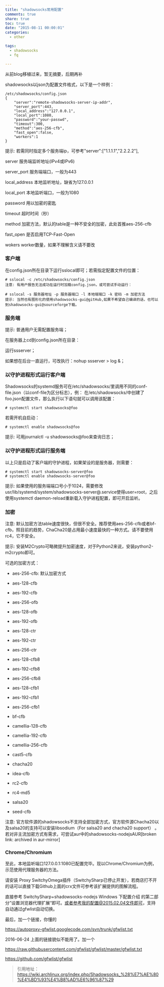 ```yaml
---
title: "shadowsocks常用配置"
comments: true
share: true
toc: true
date: "2015-08-11 00:00:01"
categories:
  - other

tags:
  - shadowsocks
  - fq

---
```




从前blog移植过来，暂无摘要，后期再补

<!--more-->

  

shadowsocks以json为配置文件格式，以下是一个样例：

    /etc/shadowsocks/config.json
    {
        "server":"remote-shadowsocks-server-ip-addr",
        "server_port":443,
        "local_address":"127.0.0.1",
        "local_port":1080,
        "password":"your-passwd",
        "timeout":300,
        "method":"aes-256-cfb",
        "fast_open":false,
        "workers":1
    }
    
提示: 若需同时指定多个服务端ip，可参考"server":["1.1.1.1","2.2.2.2"],



server	服务端监听地址(IPv4或IPv6)

server_port	服务端端口，一般为443

local_address	本地监听地址，缺省为127.0.0.1

local_port	本地监听端口，一般为1080

password	用以加密的密匙

timeout	超时时间（秒）

method	加密方法，默认的table是一种不安全的加密，此处首推aes-256-cfb

fast_open	是否启用TCP-Fast-Open

wokers	worker数量，如果不理解含义请不要改

### 客户端

在config.json所在目录下运行sslocal即可；若需指定配置文件的位置：



    # sslocal -c /etc/shadowsocks/config.json
    注意: 有用户报告无法成功在运行时加载config.json，或可尝试手动运行：
    
    # sslocal -s 服务器地址 -p 服务器端口 -l 本地端端口 -k 密码 -m 加密方法
    提示: 当然也有图形化的使用shadowsocks-gui@gitHub,如果不希望自己编译的话，也可以到shadowsocks-gui@sourceforge下载。

### 服务端

提示: 普通用户无需配置服务端；



在服务器上cd到config.json所在目录：



运行ssserver；



如果想在后台一直运行，可改执行：nohup ssserver > log &；



### 以守护进程形式运行客户端

Shadowsocks的systemd服务可在/etc/shadowsocks/里调用不同的conf-file.json（以conf-file为区分标志），例： 在/etc/shadowsocks/中创建了foo.json配置文件，那么执行以下语句就可以调用该配置：

    # systemctl start shadowsocks@foo
    
若需开机自启动：

    # systemctl enable shadowsocks@foo
    
提示: 可用journalctl -u shadowsocks@foo来查询日志；

### 以守护进程形式运行服务端
以上只是启动了客户端的守护进程，如果架设的是服务器，则需要：

    # systemctl start shadowsocks-server@foo
    # systemctl enable shadowsocks-server@foo
    
提示: 如果使用的服务端端口号小于1024，需要修改usr/lib/systemd/system/shadowsocks-server@.service使得user=root，之后使用systemctl daemon-reload重新载入守护进程配置，即可开启监听。

### 加密

注意: 默认加密方法table速度很快，但很不安全。推荐使用aes-256-cfb或者bf-cfb，照目前的趋势，ChaCha20是占用最小速度最快的一种方式。请不要使用rc4，它不安全。

提示: 安装M2Crypto可略微提升加密速度，对于Python2来说，安装python2-m2crypto即可。

可选的加密方式：

- aes-256-cfb: 默认加密方式

- aes-128-cfb

- aes-192-cfb

- aes-256-ofb

- aes-128-ofb

- aes-192-ofb

- aes-128-ctr

- aes-192-ctr

- aes-256-ctr

- aes-128-cfb8

- aes-192-cfb8

- aes-256-cfb8

- aes-128-cfb1

- aes-192-cfb1

- aes-256-cfb1

- bf-cfb

- camellia-128-cfb

- camellia-192-cfb

- camellia-256-cfb

- cast5-cfb

- chacha20

- idea-cfb

- rc2-cfb

- rc4-md5

- salsa20

- seed-cfb

注意: 官方软件源的shadowsocks不支持全部加密方式，官方软件源Chacha20以及salsa20的支持可以安装libsodium（For salsa20 and chacha20 support） 。若对非主流加密方式有需求，可尝试aur中的shadowsocks-nodejsAUR[broken link: archived in aur-mirror]



### Chrome/Chromium

至此，本地监听端口127.0.0.1:1080已配置完毕。现以Chrome/Chromium为例，示范使用代理服务器的方法。



请安装 Proxy SwitchyOmega插件（SwitchySharp已停止开发），若商店打不开的话可以直接下载Github上面的crx文件可参考该扩展提供的图解流程。



直接参考 SwitchySharp+shadowsocks-nodejs Windows 下配置介绍 的第二部分”设置浏览器代理扩展“即可。或者参考我的配置@2015.02.04文件即可，支持自动通过gfwlist自动切换。



最后，加一个链接，你懂的

https://autoproxy-gfwlist.googlecode.com/svn/trunk/gfwlist.txt

2016-06-24 上面的链接貌似不能用了。加一个

https://raw.githubusercontent.com/gfwlist/gfwlist/master/gfwlist.txt

https://github.com/gfwlist/gfwlist

> 引用地址：https://wiki.archlinux.org/index.php/Shadowsocks_%28%E7%AE%80%E4%BD%93%E4%B8%AD%E6%96%87%29